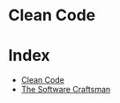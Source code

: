# Clean Code

# Index 

* [Clean Code](https://github.com/andresmontoyab/Clean-Code/blob/master/Clean%20Code)	
* [The Software Craftsman](https://github.com/andresmontoyab/Clean-Code/blob/master/software-craftsman)	

